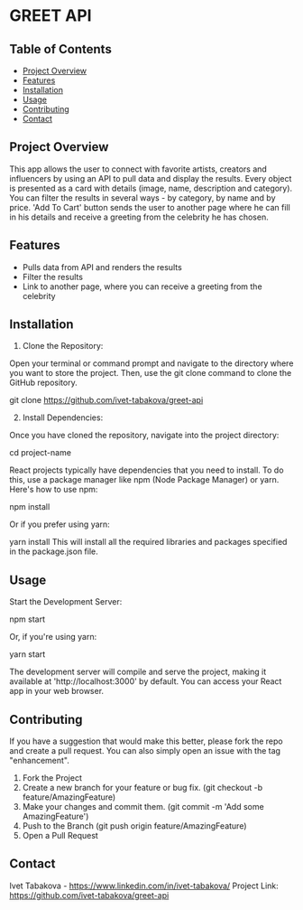 # GREET API

## Table of Contents
- [Project Overview](#project-overview)
- [Features](#features)
- [Installation](#installation)
- [Usage](#usage)
- [Contributing](#contributing)
- [Contact](#contact)

## Project Overview
This app allows the user to connect with favorite artists, creators and influencers by using an API to pull data and display the results.
Every object is presented as a card with details (image, name, description and category).
You can filter the results in several ways - by category, by name and by price. 
'Add To Cart' button sends the user to another page where he can fill in his details and receive a greeting from the celebrity he has chosen.

## Features
- Pulls data from API and renders the results
- Filter the results
- Link to another page, where you can receive a greeting from the celebrity

## Installation
1. Clone the Repository:

Open your terminal or command prompt and navigate to the directory where you want to store the project. Then, use the git clone command to clone the GitHub repository. 

git clone https://github.com/ivet-tabakova/greet-api

2. Install Dependencies:

Once you have cloned the repository, navigate into the project directory:

cd project-name

React projects typically have dependencies that you need to install. To do this, use a package manager like npm (Node Package Manager) or yarn. Here's how to use npm:

npm install

Or if you prefer using yarn:

yarn install
This will install all the required libraries and packages specified in the package.json file.

## Usage
Start the Development Server:

npm start

Or, if you're using yarn:

yarn start

The development server will compile and serve the project, making it available at 'http://localhost:3000' by default. You can access your React app in your web browser.

## Contributing
If you have a suggestion that would make this better, please fork the repo and create a pull request. You can also simply open an issue with the tag "enhancement". 

1. Fork the Project
2. Create a new branch for your feature or bug fix. (git checkout -b feature/AmazingFeature)
3. Make your changes and commit them. (git commit -m 'Add some AmazingFeature')
4. Push to the Branch (git push origin feature/AmazingFeature)
5. Open a Pull Request

## Contact
Ivet Tabakova - https://www.linkedin.com/in/ivet-tabakova/
Project Link: https://github.com/ivet-tabakova/greet-api